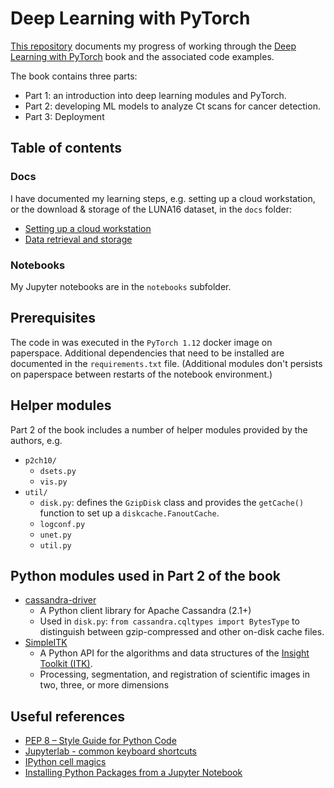 # Deep Learning with PyTorch

[This repository](https://github.com/tomsing1/deep-learning-with-pytorch)
documents my progress of working through the 
[Deep Learning with PyTorch](https://github.com/deep-learning-with-pytorch/dlwpt-code)
book and the associated code examples.

The book contains three parts:

- Part 1: an introduction into deep learning modules and PyTorch.
- Part 2: developing ML models to analyze Ct scans for cancer detection.
- Part 3: Deployment

## Table of contents

### Docs

I have documented my learning steps, e.g. setting up a cloud workstation, or
the download & storage of the LUNA16 dataset, in the `docs` folder:

- [Setting up a cloud workstation](docs/0_setting_up_a_cloud_workstation.md)
- [Data retrieval and storage](docs/1_data_retrieval.md)

### Notebooks

My Jupyter notebooks are in the `notebooks` subfolder.

## Prerequisites

The code in was executed in the `PyTorch 1.12` docker image on paperspace.
Additional dependencies that need to be installed are documented in the 
`requirements.txt` file. (Additional modules don't persists on paperspace
between restarts of the notebook environment.)

## Helper modules

Part 2 of the book includes a number of helper modules provided by the
authors, e.g.

- `p2ch10/`
  - `dsets.py`
  - `vis.py`
- `util/`
  - `disk.py`: defines the `GzipDisk` class and provides the `getCache()` function to set up a `diskcache.FanoutCache`.
  - `logconf.py`
  - `unet.py`
  - `util.py`

## Python modules used in Part 2 of the book

- [cassandra-driver](https://github.com/datastax/python-driver)
    - A Python client library for Apache Cassandra (2.1+)
    - Used in `disk.py`: `from cassandra.cqltypes import BytesType` to distinguish between gzip-compressed and other on-disk cache files.
- [SimpleITK](https://simpleitk.readthedocs.io/en/master/gettingStarted.html#python-binary-files)
    - A Python API for the algorithms and data structures of the [Insight Toolkit (ITK)](https://github.com/InsightSoftwareConsortium/ITK).
    - Processing, segmentation, and registration of scientific images in two, three, or more dimensions


## Useful references

- [PEP 8 – Style Guide for Python Code](https://peps.python.org/pep-0008/)
- [Jupyterlab - common keyboard shortcuts](https://gist.github.com/discdiver/9e00618756d120a8c9fa344ac1c375ac)
- [IPython cell magics](https://nbviewer.org/github/ipython/ipython/blob/1.x/examples/notebooks/Cell%20Magics.ipynb)
- [Installing Python Packages from a Jupyter Notebook](https://jakevdp.github.io/blog/2017/12/05/installing-python-packages-from-jupyter/)